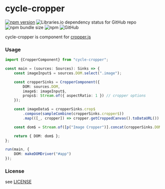 # cycle-cropper
[![npm version](https://badge.fury.io/js/cycle-cropper.svg)](https://badge.fury.io/js/cycle-cropper)
![Libraries.io dependency status for GitHub repo](https://img.shields.io/librariesio/github/unhappychoice/cycle-cropper.svg)
![npm bundle size](https://img.shields.io/bundlephobia/min/cycle-cropper.svg)
![npm](https://img.shields.io/npm/dt/cycle-cropper.svg)
![GitHub](https://img.shields.io/github/license/unhappychoice/cycle-cropper.svg)

cycle-cropper is component for [cropper.js](https://github.com/fengyuanchen/cropperjs)


### Usage

```typescript
import {CropperComponent} from "cycle-cropper";

const main = (sources: Sources): Sinks => {
    const imageInput$ = sources.DOM.select(".image");

    const cropperSinks = CropperComponent({
        DOM: sources.DOM,
        image$: imageInput$,
        props$: Stream.of({ aspectRatio: 1 }) // cropper options
    });

    const imageData$ = cropperSinks.crop$
        .compose(sampleCombine(cropperSinks.cropper$))
        .map(([_, cropper]) => cropper.getCroppedCanvas().toDataURL())

    const dom$ = Stream.of([p("Image Cropper")].concat(cropperSinks.DOM));

    return { DOM: dom$ };
};

run(main, {
    DOM: makeDOMDriver("#app")
});

```

### License

see [LICENSE](./LICENSE)
